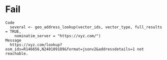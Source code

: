# Fail

    Code
      several <- geo_address_lookup(vector_ids, vector_type, full_results = TRUE,
        nominatim_server = "https://xyz.com/")
    Message
      https://xyz.com/lookup?osm_ids=R146656,N240109189&format=jsonv2&addressdetails=1 not reachable.

